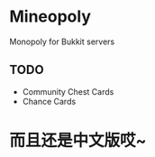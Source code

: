 # Mineopoly

Monopoly for Bukkit servers

## TODO
* Community Chest Cards
* Chance Cards

# 而且还是中文版哎~
